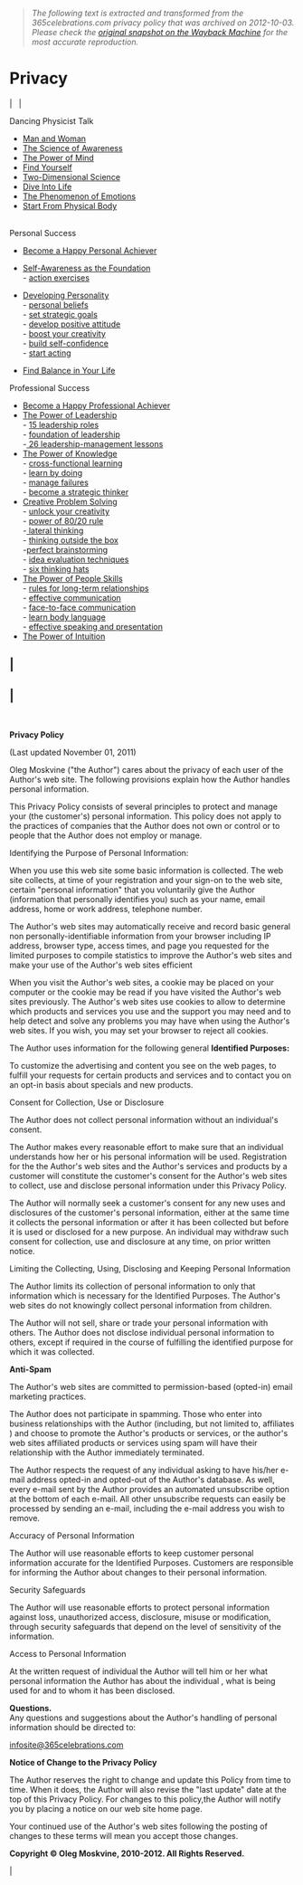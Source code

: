 > *The following text is extracted and transformed from the 365celebrations.com privacy policy that was archived on 2012-10-03. Please check the [original snapshot on the Wayback Machine](https://web.archive.org/web/20121003033928id_/http%3A//www.365celebrations.com/privacy.htm) for the most accurate reproduction.*

# Privacy

|   | 

Dancing Physicist Talk  

  * [Man and Woman ](https://web.archive.org/web/20121003033928id_/http%3A//www.365celebrations.com/articles/man_and_woman/dive_into_love.html)
  * [The Science of Awareness](https://web.archive.org/web/20121003033928id_/http%3A//www.365celebrations.com/articles/science_awareness/Does_meditation_need_methods.html)
  * [ The Power of Mind](https://web.archive.org/web/20121003033928id_/http%3A//www.365celebrations.com/articles/power_mind/Mind_computer.html)
  * [Find Yourself](https://web.archive.org/web/20121003033928id_/http%3A//www.365celebrations.com/articles/find_yourself/Grass_greener.html)
  * [Two-Dimensional Science ](https://web.archive.org/web/20121003033928id_/http%3A//www.365celebrations.com/articles/two_dimensions/Abundance_both_worlds.html)
  * [Dive Into Life ](https://web.archive.org/web/20121003033928id_/http%3A//www.365celebrations.com/articles/dive_life/Perfect_imperfect_life.html)
  * [The Phenomenon of Emotions](https://web.archive.org/web/20121003033928id_/http%3A//www.365celebrations.com/articles/emotions/Dive_into_anger.html)
  * [Start From Physical Body](https://web.archive.org/web/20121003033928id_/http%3A//www.365celebrations.com/articles/physical_body/Allow_nature_flow.html)[  
](https://web.archive.org/web/20121003033928id_/http%3A//www.365celebrations.com/articles/main.html)[   
](https://web.archive.org/web/20121003033928id_/http%3A//www.365celebrations.com/articles/main.html)



Personal Success 

  * [Become a Happy Personal Achiever](https://web.archive.org/web/20121003033928id_/http%3A//www.365celebrations.com/Happy_Personal_Achiever/main.html)
  * [Self-Awareness as the Foundation](https://web.archive.org/web/20121003033928id_/http%3A//www.365celebrations.com/Happy_Personal_Achiever/self-awareness.html)  
\- [action exercises ](https://web.archive.org/web/20121003033928id_/http%3A//www.365celebrations.com/Happy_Personal_Achiever/self-awareness_exercises.html)
  * [Developing Personality](https://web.archive.org/web/20121003033928id_/http%3A//www.365celebrations.com/Happy_Personal_Achiever/develop_personality.html)  
\- [personal beliefs](https://web.archive.org/web/20121003033928id_/http%3A//www.365celebrations.com/Happy_Personal_Achiever/personal_beliefs_values.html)  
\- [set strategic goals](https://web.archive.org/web/20121003033928id_/http%3A//www.365celebrations.com/Happy_Personal_Achiever/set_strategic_goals.html)  
\- [develop positive attitude](https://web.archive.org/web/20121003033928id_/http%3A//www.365celebrations.com/Happy_Personal_Achiever/Develop_positive_attitude.html)  
\- [boost your creativity](https://web.archive.org/web/20121003033928id_/http%3A//www.365celebrations.com/Happy_Personal_Achiever/boost_creativity_achieve_goals.html)  
\- [build self-confidence](https://web.archive.org/web/20121003033928id_/http%3A//www.365celebrations.com/Happy_Personal_Achiever/confidence_motivation.html)  
\- [start acting ](https://web.archive.org/web/20121003033928id_/http%3A//www.365celebrations.com/Happy_Personal_Achiever/Act_achieve_goals.html)


  * [Find Balance in Your Life ](https://web.archive.org/web/20121003033928id_/http%3A//www.365celebrations.com/Happy_Personal_Achiever/balance_life.html)



Professional Success 

  * [Become a Happy Professional Achiever](https://web.archive.org/web/20121003033928id_/http%3A//www.365celebrations.com/Happy_Professional_Achiever/main.html)
  * [The Power of Leadership  
](https://web.archive.org/web/20121003033928id_/http%3A//www.365celebrations.com/Happy_Professional_Achiever/Power_leadership.html)\- [15 leadership roles](https://web.archive.org/web/20121003033928id_/http%3A//www.365celebrations.com/Happy_Professional_Achiever/Leadership_Management_Synergy.html)  
\- [foundation of leadership](https://web.archive.org/web/20121003033928id_/http%3A//www.365celebrations.com/Happy_Professional_Achiever/Foundation_Leadership.html)  
-[ 26 leadership-management lessons](https://web.archive.org/web/20121003033928id_/http%3A//www.365celebrations.com/Happy_Professional_Achiever/Leadership_Management_Lessons.html)
  * [The Power of Knowledge  
](https://web.archive.org/web/20121003033928id_/http%3A//www.365celebrations.com/Happy_Professional_Achiever/Build_cross-functional_excellence.html)\- [cross-functional learning](https://web.archive.org/web/20121003033928id_/http%3A//www.365celebrations.com/Happy_Professional_Achiever/Build_cross-functional_excellence.html)   
\- [learn by doing ](https://web.archive.org/web/20121003033928id_/http%3A//www.365celebrations.com/Happy_Professional_Achiever/Learn_by_doing.html)  
\- [manage failures](https://web.archive.org/web/20121003033928id_/http%3A//www.365celebrations.com/Happy_Professional_Achiever/Manage_failures.html)   
\- [become a strategic thinker](https://web.archive.org/web/20121003033928id_/http%3A//www.365celebrations.com/Happy_Professional_Achiever/Become_strategic_thinker.html)
  * [Creative Problem Solving](https://web.archive.org/web/20121003033928id_/http%3A//www.365celebrations.com/Happy_Professional_Achiever/Unlock_your_creativity.html)  
\- [unlock your creativity](https://web.archive.org/web/20121003033928id_/http%3A//www.365celebrations.com/Happy_Professional_Achiever/Unlock_your_creativity.html)   
\- [power of 80/20 rule  
](https://web.archive.org/web/20121003033928id_/http%3A//www.365celebrations.com/Happy_Professional_Achiever/Power_80-20_rule.html)-[ lateral thinking  
](https://web.archive.org/web/20121003033928id_/http%3A//www.365celebrations.com/Happy_Professional_Achiever/Lateral_thinking.html)\- [thinking outside the box ](https://web.archive.org/web/20121003033928id_/http%3A//www.365celebrations.com/Happy_Professional_Achiever/Thinking_outside_the_box.html)  
-[perfect brainstorming ](https://web.archive.org/web/20121003033928id_/http%3A//www.365celebrations.com/Happy_Professional_Achiever/Perfect_brainstorming.html)  
\- [idea evaluation techniques](https://web.archive.org/web/20121003033928id_/http%3A//www.365celebrations.com/Happy_Professional_Achiever/Idea_Evaluation_Decision_Matrix.html)  
\- [six thinking hats](https://web.archive.org/web/20121003033928id_/http%3A//www.365celebrations.com/Happy_Professional_Achiever/Six_Thinking_Hats.html)
  * [The Power of People Skills  
](https://web.archive.org/web/20121003033928id_/http%3A//www.365celebrations.com/Happy_Professional_Achiever/Power_people_skills.html)\- [rules for long-term relationships](https://web.archive.org/web/20121003033928id_/http%3A//www.365celebrations.com/Happy_Professional_Achiever/Power_people_skills.html)   
\- [effective communication  
](https://web.archive.org/web/20121003033928id_/http%3A//www.365celebrations.com/Happy_Professional_Achiever/Effective_communication.html)\- [face-to-face communication ](https://web.archive.org/web/20121003033928id_/http%3A//www.365celebrations.com/Happy_Professional_Achiever/Face_face_communication.html)  
\- [learn body language  
](https://web.archive.org/web/20121003033928id_/http%3A//www.365celebrations.com/Happy_Professional_Achiever/Learn_body_language.html)\- [effective speaking and presentation](https://web.archive.org/web/20121003033928id_/http%3A//www.365celebrations.com/Happy_Professional_Achiever/Lessons_effective_presentation.htm)
  * [The Power of Intuition](https://web.archive.org/web/20121003033928id_/http%3A//www.365celebrations.com/Happy_Professional_Achiever/Power_intuition.html)



|   
---  
  
|   
---  
   
  
**Privacy Policy**  


(Last updated November 01, 2011)

Oleg Moskvine ("the Author") cares about the privacy of each user of the Author's web site. The following provisions explain how the Author handles personal information.

This Privacy Policy consists of several principles to protect and manage your (the customer's) personal information. This policy does not apply to the practices of companies that the Author does not own or control or to people that the Author does not employ or manage.

Identifying the Purpose of Personal Information: 

When you use this web site some basic information is collected. The web site collects, at time of your registration and your sign-on to the web site, certain "personal information" that you voluntarily give the Author (information that personally identifies you) such as your name, email address, home or work address, telephone number.

The Author's web sites may automatically receive and record basic general non personally-identifiable information from your browser including IP address, browser type, access times, and page you requested for the limited purposes to compile statistics to improve the Author's web sites and make your use of the Author's web sites efficient 

When you visit the Author's web sites, a cookie may be placed on your computer or the cookie may be read if you have visited the Author's web sites previously. The Author's web sites use cookies to allow to determine which products and services you use and the support you may need and to help detect and solve any problems you may have when using the Author's web sites. If you wish, you may set your browser to reject all cookies.

The Author uses information for the following general **Identified Purposes:**

To customize the advertising and content you see on the web pages, to fulfill your requests for certain products and services and to contact you on an opt-in basis about specials and new products.

Consent for Collection, Use or Disclosure 

The Author does not collect personal information without an individual's consent. 

The Author makes every reasonable effort to make sure that an individual understands how her or his personal information will be used. Registration for the the Author's web sites and the Author's services and products by a customer will constitute the customer's consent for the Author's web sites to collect, use and disclose personal information under this Privacy Policy. 

The Author will normally seek a customer's consent for any new uses and disclosures of the customer's personal information, either at the same time it collects the personal information or after it has been collected but before it is used or disclosed for a new purpose. An individual may withdraw such consent for collection, use and disclosure at any time, on prior written notice.

Limiting the Collecting, Using, Disclosing and Keeping Personal Information 

The Author limits its collection of personal information to only that information which is necessary for the Identified Purposes. The  Author's web sites do not knowingly collect personal information from children.

The Author will not sell, share or trade your personal information with others. The Author does not disclose individual personal information to others, except if required in the course of fulfilling the identified purpose for which it was collected.  


**Anti-Spam**

The Author's web sites are committed to permission-based (opted-in) email marketing practices.

The Author does not participate in spamming. Those who enter into business relationships with the Author (including, but not limited to, affiliates ) and choose to promote the  Author's  products or services, or the author's web sites affiliated products or services using spam will have their relationship with the Author immediately terminated. 

The Author respects the request of any individual asking to have his/her e-mail address opted-in and opted-out of the Author's database. As well, every e-mail sent by the Author provides an automated unsubscribe option at the bottom of each e-mail. All other unsubscribe requests can easily be processed by sending an e-mail, including the e-mail address you wish to remove.

Accuracy of Personal Information 

The Author will use reasonable efforts to keep customer personal information accurate for the Identified Purposes. Customers are responsible for informing the Author about changes to their personal information.

Security Safeguards 

The Author will use reasonable efforts to protect personal information against loss, unauthorized access, disclosure, misuse or modification, through security safeguards that depend on the level of sensitivity of the information. 

Access to Personal Information 

At the written request of individual the Author will tell him or her what personal information the Author has about the individual , what is being used for and to whom it has been disclosed.

**Questions.**  
Any questions and suggestions about the Author's handling of personal information should be directed to:

infosite@365celebrations.com 

**Notice of Change to the Privacy Policy**

The Author reserves the right to change and update this Policy from time to time. When it does, the Author will also revise the "last update" date at the top of this Privacy Policy. For changes to this policy,the Author will notify you by placing a notice on our web site home page.

Your continued use of the Author's web sites following the posting of changes to these terms will mean you accept those changes.

**Copyright © Oleg Moskvine, 2010-2012. All Rights Reserved.**

| 
